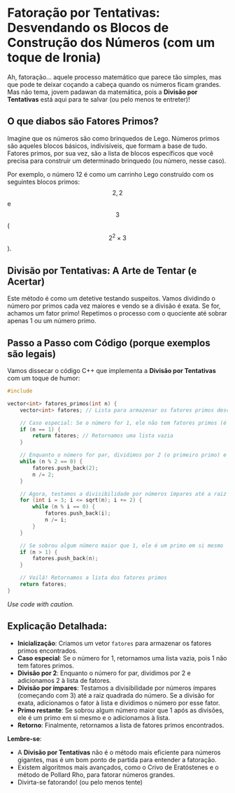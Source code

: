 # Fatoração por Tentativas: Desvendando os Blocos de Construção dos Números (com um toque de Ironia)

Ah, fatoração... aquele processo matemático que parece tão simples, mas que pode te deixar coçando a cabeça quando os números ficam grandes. Mas não tema, jovem padawan da matemática, pois a **Divisão por Tentativas** está aqui para te salvar (ou pelo menos te entreter)!

## O que diabos são Fatores Primos?
Imagine que os números são como brinquedos de Lego. Números primos são aqueles blocos básicos, indivisíveis, que formam a base de tudo. Fatores primos, por sua vez, são a lista de blocos específicos que você precisa para construir um determinado brinquedo (ou número, nesse caso).

Por exemplo, o número 12 é como um carrinho Lego construído com os seguintes blocos primos: $$2, 2$$ e $$3$$ ($$2^2 \times 3$$).

## Divisão por Tentativas: A Arte de Tentar (e Acertar)
Este método é como um detetive testando suspeitos. Vamos dividindo o número por primos cada vez maiores e vendo se a divisão é exata. Se for, achamos um fator primo! Repetimos o processo com o quociente até sobrar apenas 1 ou um número primo.

## Passo a Passo com Código (porque exemplos são legais)
Vamos dissecar o código C++ que implementa a **Divisão por Tentativas** com um toque de humor:

```c++
#include 

vector<int> fatores_primos(int n) {
    vector<int> fatores; // Lista para armazenar os fatores primos descobertos

    // Caso especial: Se o número for 1, ele não tem fatores primos (é um solitário)
    if (n == 1) {
        return fatores; // Retornamos uma lista vazia
    }

    // Enquanto o número for par, dividimos por 2 (o primeiro primo) e adicionamos 2 à lista
    while (n % 2 == 0) {
        fatores.push_back(2);
        n /= 2;
    }

    // Agora, testamos a divisibilidade por números ímpares até a raiz quadrada de n
    for (int i = 3; i <= sqrt(n); i += 2) {
        while (n % i == 0) {
            fatores.push_back(i);
            n /= i;
        }
    }

    // Se sobrou algum número maior que 1, ele é um primo em si mesmo
    if (n > 1) {
        fatores.push_back(n);
    }

    // Voilá! Retornamos a lista dos fatores primos
    return fatores;
}
```
*Use code with caution.*

## Explicação Detalhada:
- **Inicialização**: Criamos um vetor `fatores` para armazenar os fatores primos encontrados.
- **Caso especial**: Se o número for 1, retornamos uma lista vazia, pois 1 não tem fatores primos.
- **Divisão por 2**: Enquanto o número for par, dividimos por 2 e adicionamos 2 à lista de fatores.
- **Divisão por ímpares**: Testamos a divisibilidade por números ímpares (começando com 3) até a raiz quadrada do número. Se a divisão for exata, adicionamos o fator à lista e dividimos o número por esse fator.
- **Primo restante**: Se sobrou algum número maior que 1 após as divisões, ele é um primo em si mesmo e o adicionamos à lista.
- **Retorno**: Finalmente, retornamos a lista de fatores primos encontrados.

**Lembre-se**:
- A **Divisão por Tentativas** não é o método mais eficiente para números gigantes, mas é um bom ponto de partida para entender a fatoração.
- Existem algoritmos mais avançados, como o Crivo de Eratóstenes e o método de Pollard Rho, para fatorar números grandes.
- Divirta-se fatorando! (ou pelo menos tente)
